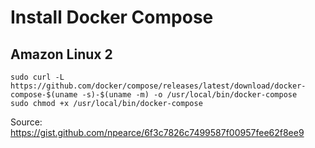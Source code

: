 # Install Docker Compose

## Amazon Linux 2

```shell
sudo curl -L https://github.com/docker/compose/releases/latest/download/docker-compose-$(uname -s)-$(uname -m) -o /usr/local/bin/docker-compose
sudo chmod +x /usr/local/bin/docker-compose
```

Source: https://gist.github.com/npearce/6f3c7826c7499587f00957fee62f8ee9